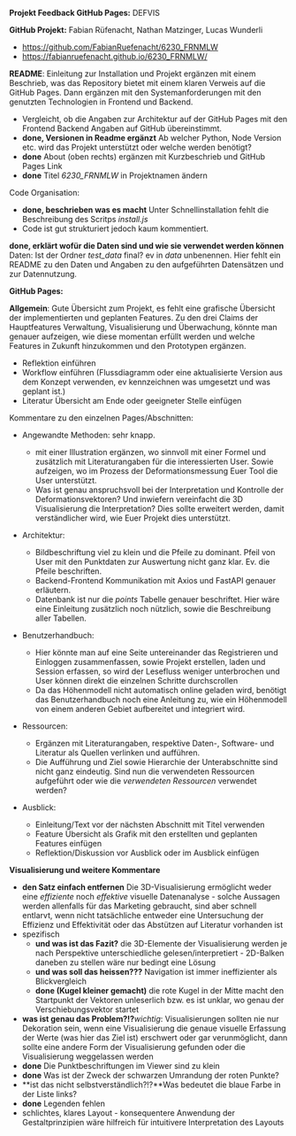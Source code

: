 **Projekt Feedback GitHub Pages:** DEFVIS

**GitHub Projekt:** Fabian Rüfenacht, Nathan Matzinger, Lucas Wunderli

- https://github.com/FabianRuefenacht/6230_FRNMLW
- https://fabianruefenacht.github.io/6230_FRNMLW/

**README**: Einleitung zur Installation und Projekt ergänzen mit einem Beschrieb, was das Repository bietet mit einem klaren Verweis auf die GitHub Pages. Dann ergänzen mit den Systemanforderungen mit den genutzten Technologien in Frontend und Backend.

- Vergleicht, ob die Angaben zur Architektur auf der GitHub Pages mit den Frontend Backend Angaben auf GitHub übereinstimmt.
- **done, Versionen in Readme ergänzt** Ab welcher Python, Node Version etc. wird das Projekt unterstützt oder welche werden benötigt?
- **done** About (oben rechts) ergänzen mit Kurzbeschrieb und GitHub Pages Link
- **done** Titel _6230_FRNMLW_ in Projektnamen ändern

Code Organisation:

- **done, beschrieben was es macht** Unter Schnellinstallation fehlt die Beschreibung des Scritps _install.js_
- Code ist gut strukturiert jedoch kaum kommentiert.

**done, erklärt wofür die Daten sind und wie sie verwendet werden können** Daten: Ist der Ordner _test_data_ final? ev in _data_ unbenennen. Hier fehlt ein README zu den Daten und Angaben zu den aufgeführten Datensätzen und zur Datennutzung.

**GitHub Pages:**

**Allgemein**: Gute Übersicht zum Projekt, es fehlt eine grafische Übersicht der implementierten und geplanten Features. Zu den drei Claims der Hauptfeatures Verwaltung, Visualisierung und Überwachung, könnte man genauer aufzeigen, wie diese momentan erfüllt werden und welche Features in Zukunft hinzukommen und den Prototypen ergänzen.

<!--- Auf Formulierungen wie *grossartig* und *ohne Dich zu überfordern* verzichten. Das eine erhöht die Erwartungen oder scheint ironisch und das Zweite ist für User nicht auf Augenhöhe formuliert.-->

- Reflektion einführen
- Workflow einführen (Flussdiagramm oder eine aktualisierte Version aus dem Konzept verwenden, ev kennzeichnen was umgesetzt und was geplant ist.)
- Literatur Übersicht am Ende oder geeigneter Stelle einfügen

Kommentare zu den einzelnen Pages/Abschnitten:

- Angewandte Methoden: sehr knapp.

  - mit einer Illustration ergänzen, wo sinnvoll mit einer Formel und zusätzlich mit Literaturangaben für die interessierten User. Sowie aufzeigen, wo im Prozess der Deformationsmessung Euer Tool die User unterstützt.
  - Was ist genau anspruchsvoll bei der Interpretation und Kontrolle der Deformationsvektoren? Und inwiefern vereinfacht die 3D Visualisierung die Interpretation? Dies sollte erweitert werden, damit verständlicher wird, wie Euer Projekt dies unterstützt.

- Architektur:

  - Bildbeschriftung viel zu klein und die Pfeile zu dominant. Pfeil von User mit den Punktdaten zur Auswertung nicht ganz klar. Ev. die Pfeile beschriften.
  - Backend-Frontend Kommunikation mit Axios und FastAPI genauer erläutern.
  - Datenbank ist nur die _points_ Tabelle genauer beschriftet. Hier wäre eine Einleitung zusätzlich noch nützlich, sowie die Beschreibung aller Tabellen.

- Benutzerhandbuch:
  - Hier könnte man auf eine Seite untereinander das Registrieren und Einloggen zusammenfassen, sowie Projekt erstellen, laden und Session erfassen, so wird der Lesefluss weniger unterbrochen und User können direkt die einzelnen Schritte durchscrollen
  - Da das Höhenmodell nicht automatisch online geladen wird, benötigt das Benutzerhandbuch noch eine Anleitung zu, wie ein Höhenmodell von einem anderen Gebiet aufbereitet und integriert wird.
- Ressourcen:

  - Ergänzen mit Literaturangaben, respektive Daten-, Software- und Literatur als Quellen verlinken und aufführen.
  - Die Aufführung und Ziel sowie Hierarchie der Unterabschnitte sind nicht ganz eindeutig. Sind nun die verwendeten Ressourcen aufgeführt oder wie die _verwendeten Ressourcen_ verwendet werden?

- Ausblick:
  - Einleitung/Text vor der nächsten Abschnitt mit Titel verwenden
  - Feature Übersicht als Grafik mit den erstellten und geplanten Features einfügen
  - Reflektion/Diskussion vor Ausblick oder im Ausblick einfügen

**Visualisierung und weitere Kommentare**

- **den Satz einfach entfernen** Die 3D-Visualisierung ermöglicht weder eine _effiziente_ noch _effektive_ visuelle Datenanalyse - solche Aussagen werden allenfalls für das Marketing gebraucht, sind aber schnell entlarvt, wenn nicht tatsächliche entweder eine Untersuchung der Effizienz und Effektivität oder das Abstützen auf Literatur vorhanden ist
- spezifisch
  - **und was ist das Fazit?** die 3D-Elemente der Visualisierung werden je nach Perspektive unterschiedliche gelesen/interpretiert - 2D-Balken daneben zu stellen wäre nur bedingt eine Lösung
  - **und was soll das heissen???** Navigation ist immer ineffizienter als Blickvergleich
  - **done (Kugel kleiner gemacht)** die rote Kugel in der Mitte macht den Startpunkt der Vektoren unleserlich bzw. es ist unklar, wo genau der Verschiebungsvektor startet
- **was ist genau das Problem?!?**_wichtig_: Visualisierungen sollten nie nur Dekoration sein, wenn eine Visualisierung die genaue visuelle Erfassung der Werte (was hier das Ziel ist) erschwert oder gar verunmöglicht, dann sollte eine andere Form der Visualisierung gefunden oder die Visualisierung weggelassen werden
- **done** Die Punktbeschriftungen im Viewer sind zu klein
- **done** Was ist der Zweck der schwarzen Umrandung der roten Punkte?
- **ist das nicht selbstverständlich?!?**Was bedeutet die blaue Farbe in der Liste links?
- **done** Legenden fehlen
- schlichtes, klares Layout - konsequentere Anwendung der Gestaltprinzipien wäre hilfreich für intuitivere Interpretation des Layouts
